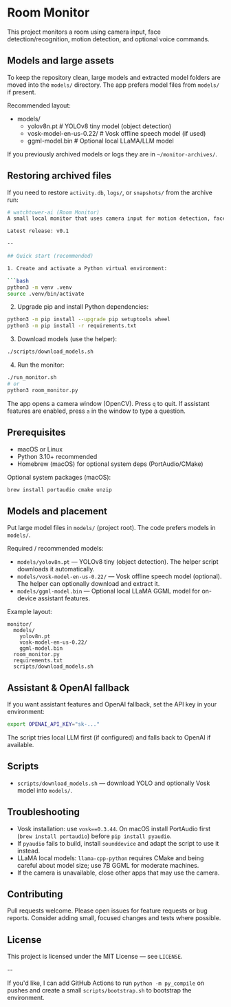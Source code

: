# Room Monitor

This project monitors a room using camera input, face detection/recognition, motion detection, and optional voice commands.

## Models and large assets

To keep the repository clean, large models and extracted model folders are moved into the `models/` directory. The app prefers model files from `models/` if present.

Recommended layout:

- models/
  - yolov8n.pt # YOLOv8 tiny model (object detection)
  - vosk-model-en-us-0.22/ # Vosk offline speech model (if used)
  - ggml-model.bin # Optional local LLaMA/LLM model

If you previously archived models or logs they are in `~/monitor-archives/`.

## Restoring archived files

If you need to restore `activity.db`, `logs/`, or `snapshots/` from the archive run:

```bash
# watchtower-ai (Room Monitor)
A small local monitor that uses camera input for motion detection, face detection/recognition, greeting, and optional voice commands.

Latest release: v0.1

--

## Quick start (recommended)

1. Create and activate a Python virtual environment:

```bash
python3 -m venv .venv
source .venv/bin/activate
```

2. Upgrade pip and install Python dependencies:

```bash
python3 -m pip install --upgrade pip setuptools wheel
python3 -m pip install -r requirements.txt
```

3. Download models (use the helper):

```bash
./scripts/download_models.sh
```

4. Run the monitor:

```bash
./run_monitor.sh
# or
python3 room_monitor.py
```

The app opens a camera window (OpenCV). Press `q` to quit. If assistant features are enabled, press `a` in the window to type a question.

## Prerequisites

- macOS or Linux
- Python 3.10+ recommended
- Homebrew (macOS) for optional system deps (PortAudio/CMake)

Optional system packages (macOS):

```bash
brew install portaudio cmake unzip
```

## Models and placement

Put large model files in `models/` (project root). The code prefers models in `models/`.

Required / recommended models:

- `models/yolov8n.pt` — YOLOv8 tiny (object detection). The helper script downloads it automatically.
- `models/vosk-model-en-us-0.22/` — Vosk offline speech model (optional). The helper can optionally download and extract it.
- `models/ggml-model.bin` — Optional local LLaMA GGML model for on-device assistant features.

Example layout:

```
monitor/
  models/
    yolov8n.pt
    vosk-model-en-us-0.22/
    ggml-model.bin
  room_monitor.py
  requirements.txt
  scripts/download_models.sh
```

## Assistant & OpenAI fallback

If you want assistant features and OpenAI fallback, set the API key in your environment:

```bash
export OPENAI_API_KEY="sk-..."
```

The script tries local LLM first (if configured) and falls back to OpenAI if available.

## Scripts

- `scripts/download_models.sh` — download YOLO and optionally Vosk model into `models/`.

## Troubleshooting

- Vosk installation: use `vosk==0.3.44`. On macOS install PortAudio first (`brew install portaudio`) before `pip install pyaudio`.
- If `pyaudio` fails to build, install `sounddevice` and adapt the script to use it instead.
- LLaMA local models: `llama-cpp-python` requires CMake and being careful about model size; use 7B GGML for moderate machines.
- If the camera is unavailable, close other apps that may use the camera.

## Contributing

Pull requests welcome. Please open issues for feature requests or bug reports. Consider adding small, focused changes and tests where possible.

## License

This project is licensed under the MIT License — see `LICENSE`.

--

If you'd like, I can add GitHub Actions to run `python -m py_compile` on pushes and create a small `scripts/bootstrap.sh` to bootstrap the environment.
